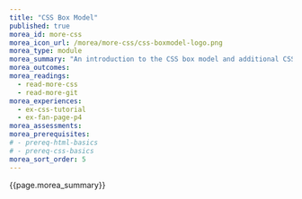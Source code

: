 ```yaml
---
title: "CSS Box Model"
published: true
morea_id: more-css
morea_icon_url: /morea/more-css/css-boxmodel-logo.png
morea_type: module
morea_summary: "An introduction to the CSS box model and additional CSS features to add color to your pages."
morea_outcomes:
morea_readings:
  - read-more-css
  - read-more-git
morea_experiences:
  - ex-css-tutorial
  - ex-fan-page-p4
morea_assessments:
morea_prerequisites:
# - prereq-html-basics
# - prereq-css-basics
morea_sort_order: 5
---
```


{{page.morea_summary}}
